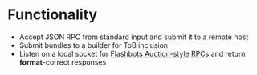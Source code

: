 # Functionality #

 - Accept JSON RPC from standard input and submit it to a remote host
 - Submit bundles to a builder for ToB inclusion
 - Listen on a local socket for [Flashbots Auction-style RPCs](https://docs.flashbots.net/flashbots-auction/advanced/rpc-endpoint) and return **format**-correct responses

